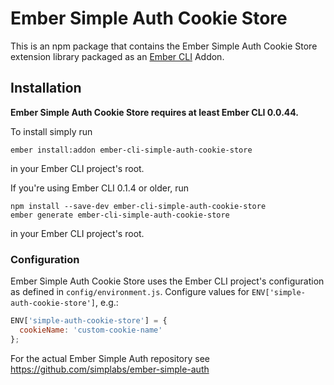 #  Ember Simple Auth Cookie Store

This is an npm package that contains the Ember Simple Auth Cookie Store
extension library packaged as an
[Ember CLI](https://github.com/stefanpenner/ember-cli) Addon.

## Installation

**Ember Simple Auth Cookie Store requires at least Ember CLI 0.0.44.**

To install simply run

```
ember install:addon ember-cli-simple-auth-cookie-store
```

in your Ember CLI project's root.

If you're using Ember CLI 0.1.4 or older, run

```
npm install --save-dev ember-cli-simple-auth-cookie-store
ember generate ember-cli-simple-auth-cookie-store
```

in your Ember CLI project's root.

### Configuration

Ember Simple Auth Cookie Store uses the Ember CLI project's configuration as
defined in `config/environment.js`. Configure values for
`ENV['simple-auth-cookie-store']`, e.g.:

```js
ENV['simple-auth-cookie-store'] = {
  cookieName: 'custom-cookie-name'
};
```

For the actual Ember Simple Auth repository see
https://github.com/simplabs/ember-simple-auth
